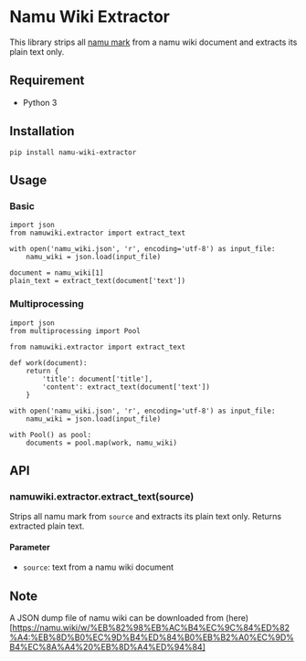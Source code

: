 # Namu Wiki Extractor
This library strips all [namu mark](https://namu.wiki/w/나무위키:문법%20도움말) from a namu wiki document and extracts its plain text only.

## Requirement
- Python 3

## Installation
	pip install namu-wiki-extractor

## Usage
### Basic
    import json
    from namuwiki.extractor import extract_text

    with open('namu_wiki.json', 'r', encoding='utf-8') as input_file:
        namu_wiki = json.load(input_file)

    document = namu_wiki[1]
    plain_text = extract_text(document['text'])

### Multiprocessing
    import json
    from multiprocessing import Pool

    from namuwiki.extractor import extract_text

    def work(document):
        return {
            'title': document['title'],
            'content': extract_text(document['text'])
        }

    with open('namu_wiki.json', 'r', encoding='utf-8') as input_file:
        namu_wiki = json.load(input_file)

    with Pool() as pool:
        documents = pool.map(work, namu_wiki)

## API
### namuwiki.extractor.extract_text(source)
Strips all namu mark from `source` and extracts its plain text only. Returns extracted plain text.

#### Parameter
- `source`: text from a namu wiki document

## Note
A JSON dump file of namu wiki can be downloaded from (here)[https://namu.wiki/w/%EB%82%98%EB%AC%B4%EC%9C%84%ED%82%A4:%EB%8D%B0%EC%9D%B4%ED%84%B0%EB%B2%A0%EC%9D%B4%EC%8A%A4%20%EB%8D%A4%ED%94%84]
